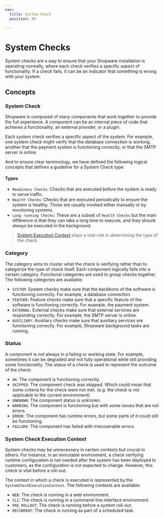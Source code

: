 ```yaml
---
nav:
  title: System Check
  position: 80

---
```


# System Checks

System checks are a way to ensure that your Shopware installation is operating normally, where each check verifies a specific aspect of functionality. If a check fails, it can be an indicator that something is wrong with your system.

## Concepts

### System Check

Shopware is composed of many components that work together to provide the full experience. A component can be an internal piece of code that achieves a functionality, an external provider, or a plugin.

Each system check verifies a specific aspect of the system. For example, one system check might verify that the database connection is working, another that the payment system is functioning correctly, or that the SMTP server is online.

And to ensure clear terminology, we have defined the following logical concepts that defines a guideline for a System Check type.

#### Types

- `Readiness Checks`: Checks that are executed before the system is ready to serve traffic.
- `Health Checks`: Checks that are executed periodically to ensure the system is healthy. Those are usually invoked either manually or by monitoring systems.
- `Long running Checks`: These are a subset of `Health Checks` but the main difference is that they can take a long time to execute, and they should always be executed in the background.

> [System Execution Context](#system-check-execution-context) plays a vital role in determining the type of the check

### Category

The category aims to cluster what the check is verifying rather than to categorize the type of check itself. 
Each component logically falls into a certain category. Functional categories are used to group checks together. The following categories are available:

- `SYSTEM`: System checks make sure that the backbone of the software is functioning correctly. For example, a database connection.
- `FEATURE`: Feature checks make sure that a specific feature of the software is functioning correctly. For example, the payment system.
- `EXTERNAL`: External checks make sure that external services are responding correctly. For example, the SMTP server is online.
- `AUXILIARY`: Auxiliary checks make sure that auxiliary services are functioning correctly. For example, Shopware background tasks are running.

### Status

A component is not always in a failing or working state. For example, sometimes it can be degraded and not fully operational while still providing some functionality. The status of a check is used to represent the outcome of the check:

- `OK`: The component is functioning correctly.
- `SKIPPED`: The component check was skipped. Which could mean that some criteria for the check were not met. (e.g. the check is not applicable to the current environment)
- `UNKNOWN`: The component status is unknown.
- `WARNING`: The component is functioning but with some issues that are not errors.
- `ERROR`: The component has runtime errors, but some parts of it could still be functioning.
- `FAILURE`: The component has failed with irrecoverable errors.

### System Check Execution Context

System checks may be unnecessary in certain contexts but crucial in others. For instance, in an immutable environment, a check verifying runtime configuration is not needed after the system has been deployed to customers, as the configuration is not expected to change. However, this check is vital before a roll-out.

The context in which a check is executed is represented by the `SystemCheckExecutionContext`. The following contexts are available:

- `WEB`: The check is running in a web environment.
- `CLI`: The check is running in a command-line interface environment.
- `PRE_ROLLOUT`: The check is running before a system roll-out.
- `RECURRENT`: The check is running as part of a scheduled task.
